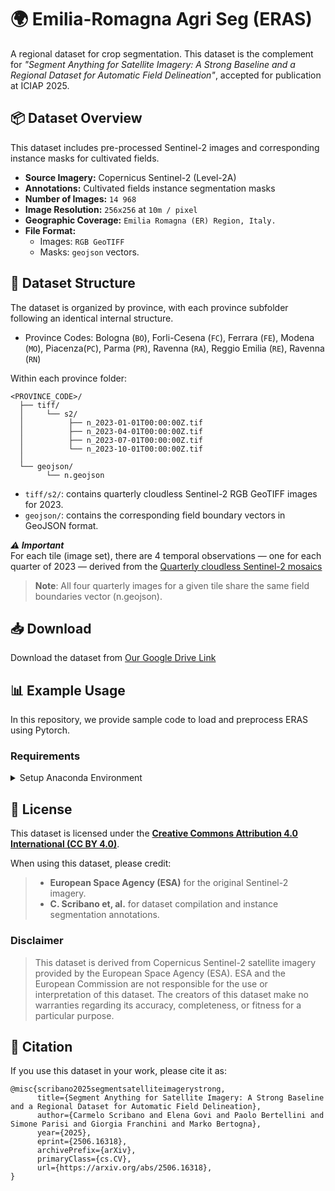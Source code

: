 # 🌍 Emilia-Romagna Agri Seg (ERAS)

A regional dataset for crop segmentation. This dataset is the complement for *"Segment Anything for Satellite Imagery: A Strong Baseline and a Regional Dataset for Automatic Field Delineation"*, accepted for publication at ICIAP 2025.

## 📦 Dataset Overview

This dataset includes pre-processed Sentinel-2 images and corresponding instance masks for cultivated fields.

- **Source Imagery:** Copernicus Sentinel-2 (Level-2A)
- **Annotations:** Cultivated fields instance segmentation masks
- **Number of Images:** `14 968`
- **Image Resolution:** `256x256` at `10m / pixel`
- **Geographic Coverage:** `Emilia Romagna (ER) Region, Italy.`
- **File Format:**  
  - Images: `RGB GeoTIFF`
  - Masks: `geojson` vectors.

## 📁 Dataset Structure
The dataset is organized by province, with each province subfolder following an identical internal structure.

- Province Codes: Bologna (`BO`), Forli-Cesena (`FC`), Ferrara (`FE`), Modena (`MO`), Piacenza(`PC`), Parma (`PR`), Ravenna (`RA`), Reggio Emilia (`RE`), Ravenna (`RN`)

Within each province folder:
```
<PROVINCE_CODE>/
  ├── tiff/
  │     └── s2/
  │          ├── n_2023-01-01T00:00:00Z.tif
  │          ├── n_2023-04-01T00:00:00Z.tif
  │          ├── n_2023-07-01T00:00:00Z.tif
  │          └── n_2023-10-01T00:00:00Z.tif
  │
  └── geojson/
        └── n.geojson

```

- `tiff/s2/`: contains quarterly cloudless Sentinel-2 RGB GeoTIFF images for 2023.
- `geojson/`: contains the corresponding field boundary vectors in GeoJSON format.

***⚠️ Important***\
For each tile (image set), there are 4 temporal observations — one for each quarter of 2023 — derived from the [Quarterly cloudless Sentinel-2 mosaics](https://dataspace.copernicus.eu/news/2023-11-28-quarterly-cloudless-sentinel-2-mosaics-available-data-collections-and-copernicus) 

> **Note**: All four quarterly images for a given tile share the same field boundaries vector (n.geojson).

## 📥 Download

Download the dataset from [Our Google Drive Link](https://drive.google.com/file/d/1ti4n2FkpvntDF2h9tvwXK74tYsVdhNx0/view?usp=drive_link)

## 📊 Example Usage

In this repository, we provide sample code to load and preprocess ERAS using Pytorch.

### Requirements

<details>
<summary>Setup Anaconda Environment</summary>
```
conda create -n eras python=3.10
conda activate eras
conda install pytorch torchvision torchaudio pytorch-cuda=11.8 -c pytorch -c nvidia # 2,4,1
pip install albumentations
pip install opencv-python
pip install rioxarray
conda install -c conda-forge xarray dask netCDF4 bottleneck h5py
pip install geopandas
pip install shapely
pip install matplotlib
```
</details>



## 📜 License

This dataset is licensed under the **[Creative Commons Attribution 4.0 International (CC BY 4.0)](https://creativecommons.org/licenses/by/4.0/)**.

When using this dataset, please credit:
> - **European Space Agency (ESA)** for the original Sentinel-2 imagery.
> - **C. Scribano et, al.** for dataset compilation and instance segmentation annotations.


###  Disclaimer

> This dataset is derived from Copernicus Sentinel-2 satellite imagery provided by the European Space Agency (ESA). ESA and the European Commission are not responsible for the use or interpretation of this dataset. The creators of this dataset make no warranties regarding its accuracy, completeness, or fitness for a particular purpose.

## 🤝 Citation

If you use this dataset in your work, please cite it as:
```
@misc{scribano2025segmentsatelliteimagerystrong,
      title={Segment Anything for Satellite Imagery: A Strong Baseline and a Regional Dataset for Automatic Field Delineation}, 
      author={Carmelo Scribano and Elena Govi and Paolo Bertellini and Simone Parisi and Giorgia Franchini and Marko Bertogna},
      year={2025},
      eprint={2506.16318},
      archivePrefix={arXiv},
      primaryClass={cs.CV},
      url={https://arxiv.org/abs/2506.16318}, 
}
```
